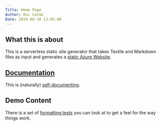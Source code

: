 ```yaml
---
Title: Home Page
Author: Rui Carmo
Date: 2019-08-10 13:05:00
---
```


## What this is about

This is a serverless static site generator that takes Textile and Markdown files as input and generates a [static Azure Website](https://docs.microsoft.com/en-us/azure/storage/blobs/storage-blob-static-website).

## [Documentation](docs)

This is (naturally) [self-documenting](docs).

## Demo Content

There is a set of [formatting tests](tests) you can look at to get a feel for the way things work.
